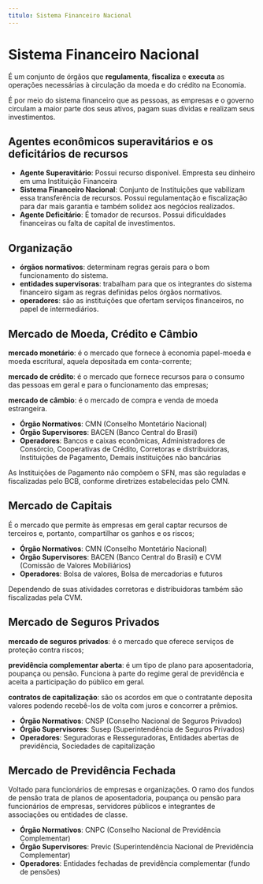 ```yaml
---
titulo: Sistema Financeiro Nacional
---
```


# Sistema Financeiro Nacional

É um conjunto de órgãos que **regulamenta**, **fiscaliza** e **executa** as operações necessárias à circulação da moeda e  do crédito na Economia.

É por meio do sistema financeiro que as pessoas, as empresas e o governo circulam a maior parte dos seus ativos, pagam suas dívidas e realizam seus investimentos.

## Agentes econômicos superavitários e os deficitários de recursos

- **Agente Superavitário**: Possui recurso disponível. Empresta seu dinheiro em uma Instituição Financeira
- **Sistema Financeiro Nacional**: Conjunto de Instituições que vabilizam essa transferência de recursos. Possui regulamentação e fiscalização para dar mais garantia e também solidez aos negócios realizados.
- **Agente Deficitário**: É tomador de recursos. Possui dificuldades financeiras ou falta de capital de investimentos.

## Organização

-  **órgãos normativos**: determinam regras gerais para o bom funcionamento do sistema.
-  **entidades supervisoras**: trabalham para que os integrantes do sistema financeiro sigam as regras definidas pelos órgãos normativos.
-  **operadores**: são as instituições que ofertam serviços financeiros, no papel de intermediários.

## Mercado de Moeda, Crédito e Câmbio

**mercado monetário**: é o mercado que fornece à economia papel-moeda e moeda escritural, aquela depositada em conta-corrente;

**mercado de crédito**: é o mercado que fornece recursos para o consumo das pessoas em geral e para o funcionamento das empresas;

**mercado de câmbio**: é o mercado de compra e venda de moeda estrangeira.

- **Órgão Normativos**: CMN (Conselho Montetário Nacional)
- **Órgão Supervisores**: BACEN (Banco Central do Brasil)
- **Operadores**: Bancos e caixas econômicas, Administradores de Consórcio, Cooperativas de Crédito, Corretoras e distribuidoras, Instituições de Pagamento, Demais instituições não bancárias

As Instituições de Pagamento não compõem o SFN, mas são reguladas e fiscalizadas pelo BCB, conforme diretrizes estabelecidas pelo CMN.

## Mercado de Capitais

É o mercado que permite às empresas em geral captar recursos de terceiros e, portanto, compartilhar os ganhos e os riscos;

- **Órgão Normativos**: CMN (Conselho Montetário Nacional)
- **Órgão Supervisores**: BACEN (Banco Central do Brasil) e CVM (Comissão de Valores Mobiliários) 
- **Operadores**: Bolsa de valores, Bolsa de mercadorias e futuros

Dependendo de suas atividades corretoras e distribuidoras também são fiscalizadas pela CVM.

## Mercado de Seguros Privados

**mercado de seguros privados**: é o mercado que oferece serviços de proteção contra riscos;

**previdência complementar aberta**: é um tipo de plano para aposentadoria, poupança ou pensão. Funciona à parte do regime geral de previdência e aceita a participação do público em geral.

**contratos de capitalização**: são os acordos em que o contratante deposita valores podendo recebê-los de volta com juros e concorrer a prêmios.

- **Órgão Normativos**: CNSP (Conselho Nacional de Seguros Privados)
- **Órgão Supervisores**: Susep (Superintendência de Seguros Privados)
- **Operadores**: Seguradoras e Resseguradoras, Entidades abertas de previdência, Sociedades de capitalização

## Mercado de Previdência Fechada

Voltado para funcionários de empresas e organizações. O ramo dos fundos de pensão trata de planos de aposentadoria, poupança ou pensão para funcionários de empresas, servidores públicos e integrantes de associações ou entidades de classe.

- **Órgão Normativos**: CNPC (Conselho Nacional de Previdência Complementar)
- **Órgão Supervisores**: Previc (Superintendência Nacional de Previdência Complementar)
- **Operadores**: Entidades fechadas de previdência complementar (fundo de pensões)
